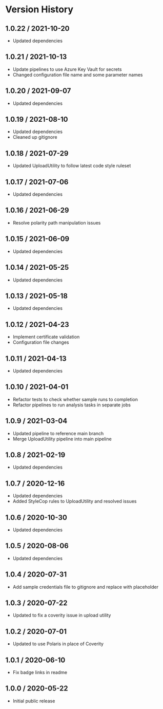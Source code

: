 # Version History

## 1.0.22 / 2021-10-20

- Updated dependencies

## 1.0.21 / 2021-10-13

- Update pipelines to use Azure Key Vault for secrets
- Changed configuration file name and some parameter names

## 1.0.20 / 2021-09-07

- Updated dependencies

## 1.0.19 / 2021-08-10

- Updated dependencies
- Cleaned up gitignore

## 1.0.18 / 2021-07-29

- Updated UploadUtility to follow latest code style ruleset

## 1.0.17 / 2021-07-06

- Updated dependencies

## 1.0.16 / 2021-06-29

- Resolve polarity path manipulation issues

## 1.0.15 / 2021-06-09

- Updated dependencies

## 1.0.14 / 2021-05-25

- Updated dependencies

## 1.0.13 / 2021-05-18

- Updated dependencies

## 1.0.12 / 2021-04-23

- Implement certificate validation
- Configuration file changes

## 1.0.11 / 2021-04-13

- Updated dependencies

## 1.0.10 / 2021-04-01

- Refactor tests to check whether sample runs to completion
- Refactor pipelines to run analysis tasks in separate jobs

## 1.0.9 / 2021-03-04

- Updated pipeline to reference main branch
- Merge UploadUtility pipeline into main pipeline

## 1.0.8 / 2021-02-19

- Updated dependencies

## 1.0.7 / 2020-12-16

- Updated dependencies
- Added StyleCop rules to UploadUtility and resolved issues

## 1.0.6 / 2020-10-30

- Updated dependencies

## 1.0.5 / 2020-08-06

- Updated dependencies

## 1.0.4 / 2020-07-31

- Add sample credentials file to gitignore and replace with placeholder

## 1.0.3 / 2020-07-22

- Updated to fix a coverity issue in upload utility

## 1.0.2 / 2020-07-01

- Updated to use Polaris in place of Coverity

## 1.0.1 / 2020-06-10

- Fix badge links in readme

## 1.0.0 / 2020-05-22

- Initial public release
